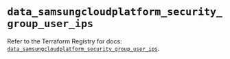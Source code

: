 # `data_samsungcloudplatform_security_group_user_ips`

Refer to the Terraform Registry for docs: [`data_samsungcloudplatform_security_group_user_ips`](https://registry.terraform.io/providers/samsungsdscloud/samsungcloudplatform/3.13.0/docs/data-sources/security_group_user_ips).
